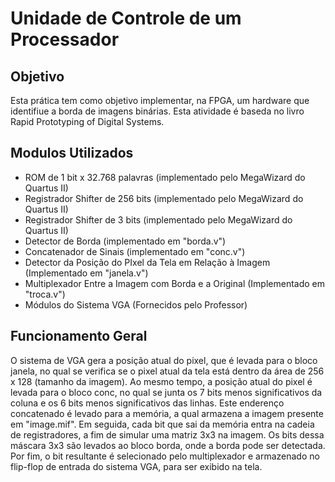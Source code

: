 # Unidade de Controle de um Processador

## Objetivo
Esta prática tem como objetivo implementar, na FPGA, um hardware que identifiue a borda de imagens binárias. Esta atividade é baseda no livro Rapid Prototyping of Digital Systems.

## Modulos Utilizados
- ROM de 1 bit x 32.768 palavras (implementado pelo MegaWizard do Quartus II)
- Registrador Shifter de 256 bits (implementado pelo MegaWizard do Quartus II)
- Registrador Shifter de 3 bits (implementado pelo MegaWizard do Quartus II)
- Detector de Borda (implementado em "borda.v")
- Concatenador de Sinais (implementado em "conc.v")
- Detector da Posição do PIxel da Tela em Relação à Imagem (Implementado em "janela.v")
- Multiplexador Entre a Imagem com Borda e a Original (Implementado em "troca.v")
- Módulos do Sistema VGA (Fornecidos pelo Professor)

## Funcionamento Geral
O sistema de VGA gera a posição atual do pixel, que é levada para o bloco janela, no qual se verifica se o pixel atual da tela está dentro da área de 256 x 128 (tamanho da imagem). Ao mesmo tempo, a posição atual do pixel é levada para o bloco conc, no qual se junta os 7 bits menos significativos da coluna e os 6 bits menos significativos das linhas. Este enderenço concatenado é levado para a memória, a qual armazena a imagem presente em "image.mif". Em seguida, cada bit que sai da memória entra na cadeia de registradores, a fim de simular uma matriz 3x3 na imagem. Os bits dessa máscara 3x3 são levados ao bloco borda, onde a borda pode ser detectada. Por fim, o bit resultante é selecionado pelo multiplexador e armazenado no flip-flop de entrada do sistema VGA, para ser exibido na tela.



